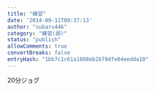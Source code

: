 ```yaml
---
title: "練習"
date: '2014-09-11T09:37:13'
author: "subaru44k"
category: "練習(弱)"
status: "publish"
allowComments: true
convertBreaks: false
entryHash: "1bb7c1c61a1008eb2b79dfe04eedda10"
---
```

20分ジョグ
